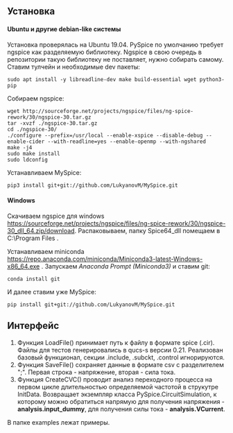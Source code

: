 ## Установка
#### Ubuntu и другие debian-like системы
Установка проверялась на Ubuntu 19.04. PySpice по умолчанию требует ngspice как разделяемую библиотеку. Ngspice в свою очередь в репозитории такую библиотеку не поставляет, нужно собирать самому. Ставим тулчейн и необходимые dev пакеты:

`sudo apt install -y libreadline-dev make build-essential wget python3-pip`

Собираем ngspice:

```
wget http://sourceforge.net/projects/ngspice/files/ng-spice-rework/30/ngspice-30.tar.gz
tar -xvzf ./ngspice-30.tar.gz
cd ./ngspice-30/
./configure --prefix=/usr/local --enable-xspice --disable-debug --enable-cider --with-readline=yes --enable-openmp --with-ngshared
make -j4
sudo make install
sudo ldconfig
``` 
Устанавливаем MySpice:

`pip3 install git+git://github.com/LukyanovM/MySpice.git`

#### Windows
Скачиваем ngspice для windows https://sourceforge.net/projects/ngspice/files/ng-spice-rework/30/ngspice-30_dll_64.zip/download. Распаковываем, папку Spice64_dll помещаем в C:\Program Files .

Устанавливаем miniconda https://repo.anaconda.com/miniconda/Miniconda3-latest-Windows-x86_64.exe . Запускаем *Anaconda Prompt (Miniconda3)* и ставим git:

`conda install git`

И далее ставим уже MySpice:

`pip install git+git://github.com/LukyanovM/MySpice.git`


## Интерфейс
1. Функция LoadFile() принимает путь к файлу в формате spice (.cir). Файлы для тестов генерировались в qucs-s версии 0.21. Реализован базовый функционал, секции .include, .subckt, .control игнорируются.
2. Функция SaveFile() сохраняет данные в формате csv с разделителем ";". Первая строка - напряжение, вторая - сила тока.
3. Функция CreateCVC() проводит анализ переходного процесса на первом цикле длительностью определяемой частотой в струкутре InitData. Возвращает экземпляр класса PySpice.CircuitSimulation, к которому можно обратиться напрямую для получения напряжения - **analysis.input_dummy**, для получения силы тока - **analysis.VCurrent**.

В папке examples лежат примеры.
